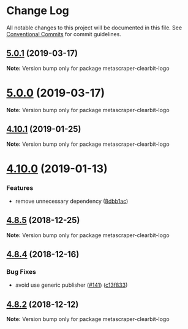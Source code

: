 # Change Log

All notable changes to this project will be documented in this file.
See [Conventional Commits](https://conventionalcommits.org) for commit guidelines.

## [5.0.1](https://github.com/microlinkhq/metascraper-clearbit-logo/compare/v5.0.0...v5.0.1) (2019-03-17)

**Note:** Version bump only for package metascraper-clearbit-logo





# [5.0.0](https://github.com/microlinkhq/metascraper-clearbit-logo/compare/v4.10.3...v5.0.0) (2019-03-17)

**Note:** Version bump only for package metascraper-clearbit-logo





## [4.10.1](https://github.com/microlinkhq/metascraper-clearbit-logo/compare/v4.10.0...v4.10.1) (2019-01-25)

**Note:** Version bump only for package metascraper-clearbit-logo





# [4.10.0](https://github.com/microlinkhq/metascraper-clearbit-logo/compare/v4.9.0...v4.10.0) (2019-01-13)


### Features

* remove unnecessary dependency ([8dbb1ac](https://github.com/microlinkhq/metascraper-clearbit-logo/commit/8dbb1ac))





## [4.8.5](https://github.com/microlinkhq/metascraper-clearbit-logo/compare/v4.8.4...v4.8.5) (2018-12-25)

**Note:** Version bump only for package metascraper-clearbit-logo





## [4.8.4](https://github.com/microlinkhq/metascraper-clearbit-logo/compare/v4.8.3...v4.8.4) (2018-12-16)


### Bug Fixes

* avoid use generic publisher ([#141](https://github.com/microlinkhq/metascraper-clearbit-logo/issues/141)) ([c13f833](https://github.com/microlinkhq/metascraper-clearbit-logo/commit/c13f833))





## [4.8.2](https://github.com/microlinkhq/metascraper-clearbit-logo/compare/v4.8.1...v4.8.2) (2018-12-12)

**Note:** Version bump only for package metascraper-clearbit-logo
